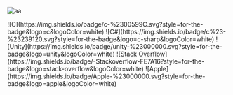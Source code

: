 ![aa](https://user-images.githubusercontent.com/66951820/206536190-10f95d8c-def6-479a-bce0-cb315f1769eb.gif)
<div align=”center”>
![C](https://img.shields.io/badge/c-%2300599C.svg?style=for-the-badge&logo=c&logoColor=white)
![C#](https://img.shields.io/badge/c%23-%23239120.svg?style=for-the-badge&logo=c-sharp&logoColor=white)
![Unity](https://img.shields.io/badge/unity-%23000000.svg?style=for-the-badge&logo=unity&logoColor=white)
![Stack Overflow](https://img.shields.io/badge/-Stackoverflow-FE7A16?style=for-the-badge&logo=stack-overflow&logoColor=white)
![Apple](https://img.shields.io/badge/Apple-%23000000.svg?style=for-the-badge&logo=apple&logoColor=white)
</div>
